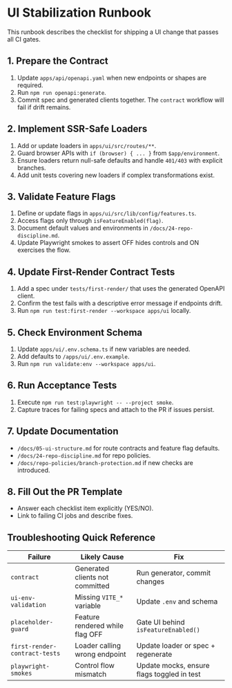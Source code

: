 # UI Stabilization Runbook

This runbook describes the checklist for shipping a UI change that passes all CI gates.

## 1. Prepare the Contract
1. Update `apps/api/openapi.yaml` when new endpoints or shapes are required.
2. Run `npm run openapi:generate`.
3. Commit spec and generated clients together. The `contract` workflow will fail if drift remains.

## 2. Implement SSR-Safe Loaders
1. Add or update loaders in `apps/ui/src/routes/**`.
2. Guard browser APIs with `if (browser) { ... }` from `$app/environment`.
3. Ensure loaders return null-safe defaults and handle `401/403` with explicit branches.
4. Add unit tests covering new loaders if complex transformations exist.

## 3. Validate Feature Flags
1. Define or update flags in `apps/ui/src/lib/config/features.ts`.
2. Access flags only through `isFeatureEnabled(flag)`.
3. Document default values and environments in `/docs/24-repo-discipline.md`.
4. Update Playwright smokes to assert OFF hides controls and ON exercises the flow.

## 4. Update First-Render Contract Tests
1. Add a spec under `tests/first-render/` that uses the generated OpenAPI client.
2. Confirm the test fails with a descriptive error message if endpoints drift.
3. Run `npm run test:first-render --workspace apps/ui` locally.

## 5. Check Environment Schema
1. Update `apps/ui/.env.schema.ts` if new variables are needed.
2. Add defaults to `/apps/ui/.env.example`.
3. Run `npm run validate:env --workspace apps/ui`.

## 6. Run Acceptance Tests
1. Execute `npm run test:playwright -- --project smoke`.
2. Capture traces for failing specs and attach to the PR if issues persist.

## 7. Update Documentation
- `/docs/05-ui-structure.md` for route contracts and feature flag defaults.
- `/docs/24-repo-discipline.md` for repo policies.
- `/docs/repo-policies/branch-protection.md` if new checks are introduced.

## 8. Fill Out the PR Template
- Answer each checklist item explicitly (YES/NO).
- Link to failing CI jobs and describe fixes.

## Troubleshooting Quick Reference
| Failure | Likely Cause | Fix |
| --- | --- | --- |
| `contract` | Generated clients not committed | Run generator, commit changes |
| `ui-env-validation` | Missing `VITE_*` variable | Update `.env` and schema |
| `placeholder-guard` | Feature rendered while flag OFF | Gate UI behind `isFeatureEnabled()` |
| `first-render-contract-tests` | Loader calling wrong endpoint | Update loader or spec + regenerate |
| `playwright-smokes` | Control flow mismatch | Update mocks, ensure flags toggled in test |
